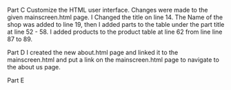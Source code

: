 Part C 
Customize the HTML user interface. Changes were made to the given mainscreen.html page.  I Changed the title on line 14. The Name of the shop was added to line 19, then I added parts to the table under the part title at line 52 - 58.  I added products to the product table at line 62 from line line 87 to 89. 

Part D 
I created the new about.html page and linked it to the mainscreen.html and put a link on the mainscreen.html page to navigate to the about us page. 

Part E
